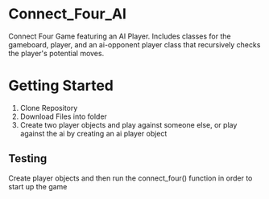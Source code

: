 # Connect_Four_AI
Connect Four Game featuring an AI Player. Includes classes for the gameboard, player, and an ai-opponent player class that recursively checks 
the player's potential moves. 

# Getting Started
1. Clone Repository
2. Download Files into folder
3. Create two player objects and play against someone else, or play against the ai by creating an ai player object

## Testing
Create player objects and then run the connect_four() function in order to start up the game

